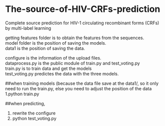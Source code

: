 # The-source-of-HIV-CRFs-prediction
Complete source prediction for HIV-1 circulating recombinant forms (CRFs) by multi-label learning

getting features folder is  to obtain the features from the sequences.\
model folder is the position of saving the models.\
data1 is the position of saving the data.

configure is the information of the upload files.\
dataprocess.py is the public module of train.py and test_voting.py \
train.py is to train data and get the models\
test_voting.py predictes the data with the three models.


##when training models (because the data file save at the data1/, so it only need to run the train.py, else you need to adjust the position of the data\
1.python train.py

##when predicting,
1. rewrite the configure 
2. python test_voting.py

